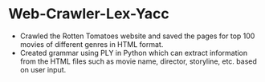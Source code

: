 # Web-Crawler-Lex-Yacc

- Crawled the Rotten Tomatoes website and saved the pages for top 100 movies of different genres in HTML format.
- Created grammar using PLY in Python which can extract information from the HTML files such as movie name, director, storyline, etc. based on user input.
